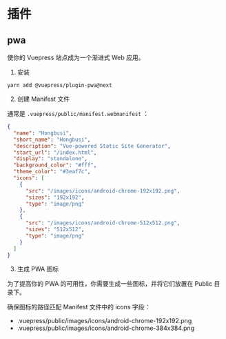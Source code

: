 # 插件

## pwa

使你的 Vuepress 站点成为一个渐进式 Web 应用。

1. 安装

``` shell
yarn add @vuepress/plugin-pwa@next
```

2. 创建 Manifest 文件

通常是 `.vuepress/public/manifest.webmanifest` ：

``` json
{
  "name": "Hongbusi",
  "short_name": "Hongbusi",
  "description": "Vue-powered Static Site Generator",
  "start_url": "/index.html",
  "display": "standalone",
  "background_color": "#fff",
  "theme_color": "#3eaf7c",
  "icons": [
    {
      "src": "/images/icons/android-chrome-192x192.png",
      "sizes": "192x192",
      "type": "image/png"
    },
    {
      "src": "/images/icons/android-chrome-512x512.png",
      "sizes": "512x512",
      "type": "image/png"
    }
  ]
}
```

3. 生成 PWA 图标

为了提高你的 PWA 的可用性，你需要生成一些图标，并将它们放置在 Public 目录下。

确保图标的路径匹配 Manifest 文件中的 icons 字段：

- .vuepress/public/images/icons/android-chrome-192x192.png
- .vuepress/public/images/icons/android-chrome-384x384.png
